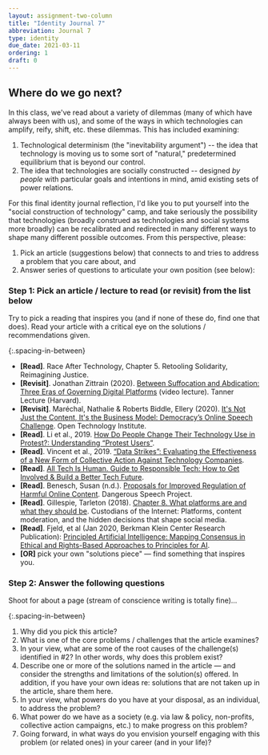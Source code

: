 ```yaml
---
layout: assignment-two-column
title: "Identity Journal 7"
abbreviation: Journal 7
type: identity
due_date: 2021-03-11
ordering: 1
draft: 0
---
```

<style>
    .spacing-in-between li {
        margin-bottom: 20px;
    }
</style>

## Where do we go next?

In this class, we've read about a variety of dilemmas (many of which have always been with us), and some of the ways in which technologies can amplify, reify, shift, etc. these dilemmas. This has included examining:

1. Technological determinism (the "inevitability argument") -- the idea that technology is moving us to some sort of "natural," predetermined equilibrium that is beyond our control.
2. The idea that technologies are socially constructed -- designed *by people* with particular goals and intentions in mind, amid existing sets of power relations.

For this final identity journal reflection, I'd like you to put yourself into the "social construction of technology" camp, and take seriously the possibility that technologies (broadly construed as technologies and social systems more broadly) can be recalibrated and redirected in many different ways to shape many different possible outcomes. From this perspective, please:

1. Pick an article (suggestions below) that connects to and tries to address a problem that you care about, and
2. Answer series of questions to articulate your own position (see below):

### Step 1: Pick an article / lecture to read (or revisit) from the list below

Try to pick a reading that inspires you (and if none of these do, find one that does). Read your article with a critical eye on the solutions / recommendations given.

{:.spacing-in-between}
* **[Read]**. Race After Technology, Chapter 5. Retooling Solidarity, Reimagining Justice.
* **[Revisit]**. Jonathan Zittrain (2020).
[Between Suffocation and Abdication: Three Eras of Governing Digital Platforms](https://www.youtube.com/watch?v=xBfYsBbDve8&amp;feature=youtu.be) (video lecture). Tanner Lecture (Harvard).
* **[Revisit]**. Maréchal, Nathalie & Roberts Biddle, Ellery (2020). [It's Not Just the Content, It's the Business Model: Democracy’s Online Speech Challenge](https://www.newamerica.org/oti/reports/its-not-just-content-its-business-model/). Open Technology Institute.
* **[Read]**. Li et al., 2019. [How Do People Change Their Technology Use in Protest?: Understanding “Protest Users”](https://www.psagroup.org/static/publications/cscw2019_protest_nonuse_camera_ready.pdf). 
* **[Read]**. Vincent et al., 2019. [“Data Strikes”: Evaluating the Effectiveness of a New Form of Collective Action Against Technology Companies](http://www.nickmvincent.com/static/www2019_datastrike.pdf). 
* **[Read]**. [All Tech Is Human. Guide to Responsible Tech: How to Get Involved & Build a Better Tech Future](https://www.scribd.com/document/476272088/Guide-to-Responsible-Tech-How-to-Get-Involved-Build-a-Better-Tech-Future).
* **[Read]**. Benesch, Susan (n.d.). [Proposals for Improved Regulation of Harmful Online Content](https://dangerousspeech.org/wp-content/uploads/2020/06/Proposals-for-Improved-Regulation-of-Harmful-Online-Content-Formatted-v5.2.1.pdf). Dangerous Speech Project.
* **[Read]**. Gillespie, Tarleton (2018). [Chapter 8. What platforms are and what they should be](https://canvas.northwestern.edu/api/v1/courses/123672/files/9968286). Custodians of the Internet: Platforms, content moderation, and the hidden decisions that shape social media.
* **[Read]**. Fjeld, et al (Jan 2020, Berkman Klein Center Research Publication): [Principled Artificial Intelligence: Mapping Consensus in Ethical and Rights-Based Approaches to Principles for AI](https://papers.ssrn.com/sol3/papers.cfm?abstract_id=3518482).
* **[OR]** pick your own "solutions piece" — find something that inspires you.

### Step 2: Answer the following questions
Shoot for about a page (stream of conscience writing is totally fine)...

{:.spacing-in-between}
1. Why did you pick this article?
1. What is one of the core problems / challenges that the article examines?
1. In your view, what are some of the root causes of the challenge(s) identified in #2? In other words, why does this problem exist?
1. Describe one or more of the solutions named in the article — and consider the strengths and limitations of the solution(s) offered. In addition, if you have your own ideas re: solutions that are not taken up in the article, share them here.
1. In your view, what powers do you have at your disposal, as an individual, to address the problem?
1. What power do we have as a society (e.g. via law & policy, non-profits, collective action campaigns, etc.) to make progress on this problem?
1. Going forward, in what ways do you envision yourself engaging with this problem (or related ones) in your career (and in your life)?